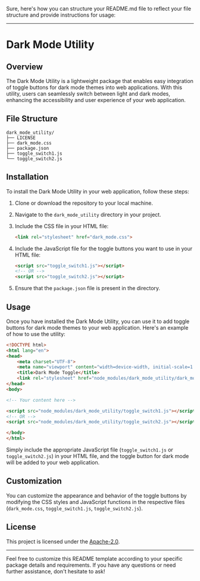 Sure, here's how you can structure your README.md file to reflect your file structure and provide instructions for usage:

---

# Dark Mode Utility

## Overview

The Dark Mode Utility is a lightweight package that enables easy integration of toggle buttons for dark mode themes into web applications. With this utility, users can seamlessly switch between light and dark modes, enhancing the accessibility and user experience of your web application.

## File Structure

```
dark_mode_utility/
├── LICENSE
├── dark_mode.css
├── package.json
├── toggle_switch1.js
└── toggle_switch2.js
```

## Installation

To install the Dark Mode Utility in your web application, follow these steps:

1. Clone or download the repository to your local machine.

2. Navigate to the `dark_mode_utility` directory in your project.

3. Include the CSS file in your HTML file:

   ```html
   <link rel="stylesheet" href="dark_mode.css">
   ```

4. Include the JavaScript file for the toggle buttons you want to use in your HTML file:

   ```html
   <script src="toggle_switch1.js"></script>
   <!-- OR -->
   <script src="toggle_switch2.js"></script>
   ```

5. Ensure that the `package.json` file is present in the directory.

## Usage

Once you have installed the Dark Mode Utility, you can use it to add toggle buttons for dark mode themes to your web application. Here's an example of how to use the utility:

```html
<!DOCTYPE html>
<html lang="en">
<head>
    <meta charset="UTF-8">
    <meta name="viewport" content="width=device-width, initial-scale=1.0">
    <title>Dark Mode Toggle</title>
    <link rel="stylesheet" href="node_modules/dark_mode_utility/dark_mode.css">
</head>
<body>

<!-- Your content here -->

<script src="node_modules/dark_mode_utility/toggle_switch1.js"></script>
<!-- OR -->
<script src="node_modules/dark_mode_utility/toggle_switch2.js"></script>

</body>
</html>
```

Simply include the appropriate JavaScript file (`toggle_switch1.js` or `toggle_switch2.js`) in your HTML file, and the toggle button for dark mode will be added to your web application.

## Customization

You can customize the appearance and behavior of the toggle buttons by modifying the CSS styles and JavaScript functions in the respective files (`dark_mode.css`, `toggle_switch1.js`, `toggle_switch2.js`).

## License

This project is licensed under the [Apache-2.0](LICENSE).

---

Feel free to customize this README template according to your specific package details and requirements. If you have any questions or need further assistance, don't hesitate to ask!
